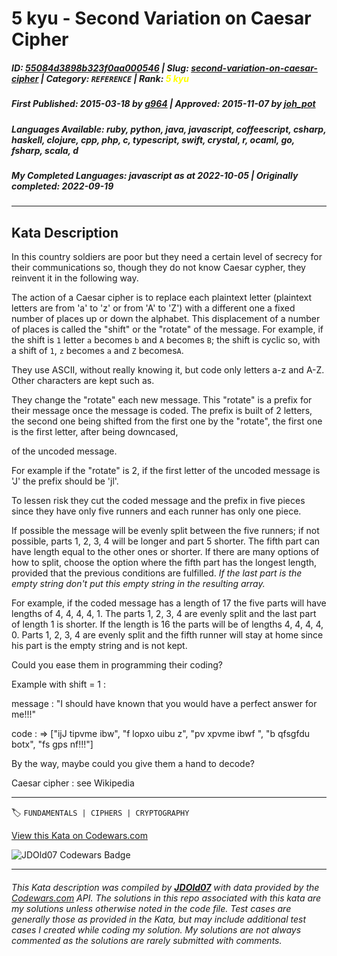 # 5 kyu - Second Variation on Caesar Cipher

##### **ID**: [55084d3898b323f0aa000546](https://www.codewars.com/kata/55084d3898b323f0aa000546) | **Slug**: [second-variation-on-caesar-cipher](https://www.codewars.com/kata/55084d3898b323f0aa000546) | **Category**: `REFERENCE` | **Rank**: <span style="color:yellow">5 kyu</span>

##### **First Published**: 2015-03-18 ***by*** [g964](https://www.codewars.com/users/g964) | **Approved**: 2015-11-07 ***by*** [joh_pot](https://www.codewars.com/users/joh_pot)

##### **Languages Available**: ruby, python, java, javascript, coffeescript, csharp, haskell, clojure, cpp, php, c, typescript, swift, crystal, r, ocaml, go, fsharp, scala, d

##### **My Completed Languages**: javascript ***as at*** 2022-10-05 | **Originally completed**: 2022-09-19

---

## Kata Description


In this country soldiers are poor but they need a certain level of secrecy for their communications so, though they do not know Caesar cypher, they reinvent it in the following way.



The action of a Caesar cipher is to replace each plaintext letter (plaintext letters are from 'a' to 'z' or from 'A' to 'Z') with a different one a fixed number of places up or down the alphabet. This displacement of a number of places is called the "shift" or the "rotate" of the message. For example, if the shift is `1` letter `a` becomes `b` and `A` becomes `B`; the shift is cyclic so, with a shift of `1`, `z` becomes `a` and `Z` becomes`A`.



They use ASCII, without really knowing it, but code only letters a-z and A-Z. Other characters are kept such as.



They change the "rotate" each new message. This "rotate" is a prefix for their message once the message is coded. The prefix is built of 2 letters, the second one being shifted from the first one by the "rotate", the first one is the first letter, after being downcased,

of the uncoded message.



For example if the "rotate" is 2, if the first letter of the uncoded message is 'J' the prefix should be 'jl'.



To lessen risk they cut the coded message and the prefix in five pieces since they have only five runners and each runner has only one piece. 



If possible the message will be evenly split between the five runners; if not possible, parts 1, 2, 3, 4 will be longer and part 5 shorter. The fifth part can have length equal to the other ones or shorter. If there are many options of how to split, choose the option where the fifth part has the longest length, provided that the previous conditions are fulfilled. *If the last part is the empty string don't put this empty string in the resulting array.*



For example, if the coded message has a length of 17 the five parts will have lengths of 4, 4, 4, 4, 1. The parts 1, 2, 3, 4 are evenly split and the last part of length 1 is shorter. If the length is 16 the parts will be of lengths 4, 4, 4, 4, 0. Parts 1, 2, 3, 4 are evenly split and the fifth runner will stay at home since his part is the empty string and is not kept.



Could you ease them in programming their coding?



Example with shift = 1 :



message : "I should have known that you would have a perfect answer for me!!!"



code : => ["ijJ tipvme ibw", "f lopxo uibu z", "pv xpvme ibwf ", "b qfsgfdu botx", "fs gps nf!!!"]



By the way, maybe could you give them a hand to decode?



Caesar cipher : see Wikipedia



---


🏷 `FUNDAMENTALS | CIPHERS | CRYPTOGRAPHY`


[View this Kata on Codewars.com](https://www.codewars.com/kata/55084d3898b323f0aa000546)

![](https://www.codewars.com/users/jdold07/badges/large "JDOld07 Codewars Badge")

---

###### *This Kata description was compiled by [**JDOld07**](https://tpstech.dev) with data provided by the [Codewars.com](https://www.codewars.com) API.  The solutions in this repo associated with this kata are my solutions unless otherwise noted in the code file.  Test cases are generally those as provided in the Kata, but may include additional test cases I created while coding my solution.  My solutions are not always commented as the solutions are rarely submitted with comments.*
